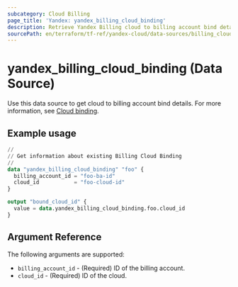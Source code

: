 ```yaml
---
subcategory: Cloud Billing
page_title: 'Yandex: yandex_billing_cloud_binding'
description: Retrieve Yandex Billing cloud to billing account bind details.
sourcePath: en/terraform/tf-ref/yandex-cloud/data-sources/billing_cloud_binding.md
---
```


# yandex_billing_cloud_binding (Data Source)



Use this data source to get cloud to billing account bind details. For more information, see [Cloud binding](https://yandex.cloud/docs/billing/operations/pin-cloud).

## Example usage

```terraform
//
// Get information about existing Billing Cloud Binding
//
data "yandex_billing_cloud_binding" "foo" {
  billing_account_id = "foo-ba-id"
  cloud_id           = "foo-cloud-id"
}

output "bound_cloud_id" {
  value = data.yandex_billing_cloud_binding.foo.cloud_id
}
```


## Argument Reference

The following arguments are supported:

* `billing_account_id` - (Required) ID of the billing account.
* `cloud_id` - (Required) ID of the cloud.
